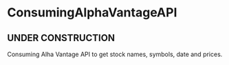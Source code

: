 # ConsumingAlphaVantageAPI
## UNDER CONSTRUCTION
Consuming Alha Vantage API to get stock names, symbols, date and prices.
